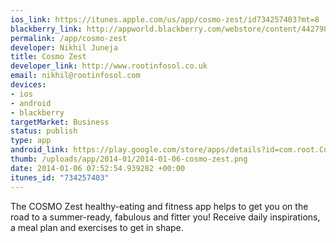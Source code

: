 ```yaml
--- 
ios_link: https://itunes.apple.com/us/app/cosmo-zest/id734257403?mt=8
blackberry_link: http://appworld.blackberry.com/webstore/content/44279888/?lang=en&countrycode=IN
permalink: /app/cosmo-zest
developer: Nikhil Juneja
title: Cosmo Zest
developer_link: http://www.rootinfosol.co.uk
email: nikhil@rootinfosol.com
devices: 
- ios
- android
- blackberry
targetMarket: Business
status: publish
type: app
android_link: https://play.google.com/store/apps/details?id=com.root.Cosmo
thumb: /uploads/app/2014-01/2014-01-06-cosmo-zest.png
date: 2014-01-06 07:52:54.939282 +00:00
itunes_id: "734257403"
---
```


The COSMO Zest healthy-eating and fitness app helps to get you on the road to a summer-ready, fabulous and fitter you! Receive daily inspirations, a meal plan and exercises to get in shape.
